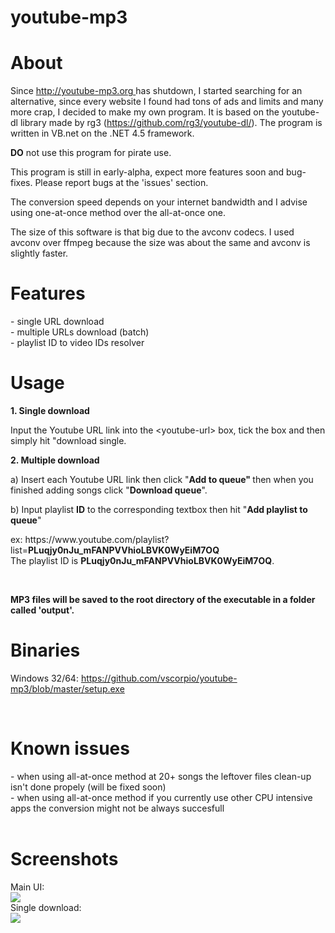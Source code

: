 # youtube-mp3

<h1>About</h1>
<p>Since <a href="http://youtube-mp3.org ">http://youtube-mp3.org </a>has shutdown, I started searching for an alternative, since every website I found had tons of ads and limits and many more crap, I decided to make my own program. It is based on the youtube-dl library made by rg3 (<a href="https://github.com/rg3/youtube-dl/">https://github.com/rg3/youtube-dl/</a>). The program is written in VB.net on the .NET 4.5 framework.&nbsp;</p>
<p><strong>DO</strong> not use this program for pirate use.</p>
<p>This program is still in early-alpha, expect more features soon and bug-fixes. Please report bugs at the 'issues' section.</p>
<p>The conversion speed depends on your internet bandwidth and I advise using one-at-once method over the all-at-once one.</p>
<p>The size of this software is that big due to the avconv codecs. I used avconv over ffmpeg because the size was about the same and avconv is slightly faster.</p>
<h1>Features</h1>
<p>- single URL download<br />- multiple URLs download (batch)<br />- playlist ID to video IDs resolver</p>
<h1>Usage</h1>
<p><strong>1. Single download</strong></p>
<p>Input the Youtube URL link into the &lt;youtube-url&gt; box, tick the box and then simply hit "download single.</p>
<p><strong>2. Multiple download</strong></p>
<p>a) Insert each Youtube URL link then click "<strong>Add to queue"&nbsp;</strong>then when you finished adding songs click "<strong>Download queue</strong>".</p>
<p>b) Input playlist&nbsp;<strong>ID</strong> to the corresponding textbox then hit "<strong>Add playlist to queue</strong>"</p>
<p>ex: https://www.youtube.com/playlist?list=<strong>PLuqjy0nJu_mFANPVVhioLBVK0WyEiM7OQ<br /></strong>The playlist ID is&nbsp;<strong>PLuqjy0nJu_mFANPVVhioLBVK0WyEiM7OQ</strong>.</p>
<p>&nbsp;</p>
<p><strong>MP3 files will be saved to the root directory of the executable in a folder called 'output'.</strong></p>
<h1>Binaries</h1>
<p>Windows 32/64:&nbsp;<a href="https://github.com/vscorpio/youtube-mp3/blob/master/setup.exe">https://github.com/vscorpio/youtube-mp3/blob/master/setup.exe</a></p>
<p>&nbsp;</p>
<h1>Known issues</h1>
<p>- when using all-at-once method at 20+ songs the leftover files clean-up isn't done propely (will be fixed soon)<br />- when using all-at-once method if you currently use other CPU intensive apps the conversion might not be always succesfull<br /><br /></p>
<h1>Screenshots</h1>
<p>Main UI: <br><img src="https://i.gyazo.com/2a74dc57c75547e58502beffaa427af7.gif" /><br> Single download: <br><img src="https://i.gyazo.com/c4e225341569e8e7fae242c3812ea0d1.gif" /></p>
